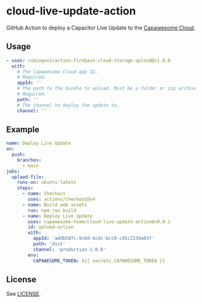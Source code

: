 # cloud-live-update-action

GitHub Action to deploy a Capacitor Live Update to the [Capawesome Cloud](https://capawesome.io/cloud/).

## Usage

```yaml
- uses: robingenz/action-firebase-cloud-storage-upload@v1.0.0
  with:
    # The Capawesome Cloud app ID.
    # Required.
    appId: ''
    # The path to the bundle to upload. Must be a folder or zip archive.
    # Required.
    path: ''
    # The channel to deploy the update to.
    channel: ''
```

## Example

```yaml
name: Deploy Live Update
on:
  push:
    branches:
      - main
jobs:
  uplaod-file:
    runs-on: ubuntu-latest
    steps:
      - name: Checkout
        uses: actions/checkout@v4
      - name: Build web assets
        run: npm run build
      - name: Deploy Live Update
        uses: capawesome-team/cloud-live-update-action@v0.0.1
        id: upload-action
        with:
          appId: 'addb597c-9cbd-4cdc-bcc0-cd5c2234a03f'
          path: 'dist'
          channel: 'production-1.0.0'
        env:
          CAPAWESOME_TOKEN: ${{ secrets.CAPAWESOME_TOKEN }}
```

## License

See [LICENSE](./LICENSE).

[^1]: This project is not affiliated with, endorsed by, sponsored by, or approved by Google LLC or any of their affiliates or subsidiaries. 
